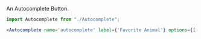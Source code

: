 An Autocomplete Button.

```jsx
import Autocomplete from "./Autocomplete";

<Autocomplete name='autocomplete' label={'Favorite Animal'} options={['Pig','Dog','Cat','Parrot','Pinguin','Bear','Lion','Lizard','Ant']}/>
```